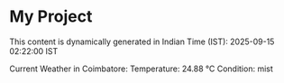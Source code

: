# My Project

This content is dynamically generated in Indian Time (IST): 2025-09-15 02:22:00 IST


Current Weather in Coimbatore:
Temperature: 24.88 °C
Condition: mist
